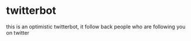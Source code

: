 # twitterbot
this is an optimistic twitterbot, it follow back people who are following you on twitter
